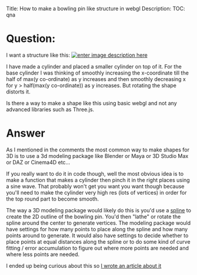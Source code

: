 Title: How to make a bowling pin like structure in webgl
Description:
TOC: qna

# Question:

I want a structure like this:
[![enter image description here][1]][1]


  [1]: https://i.stack.imgur.com/TR8Sd.jpg


I have made a cylinder and placed a smaller cylinder on top of it.
For the base cylinder I was thinking of smoothly increasing the x-coordinate till the half of max(y co-ordinate) as y increases and then smoothly decreasing x for y > half(max(y co-ordinate)) as y increases.
But rotating the shape distorts it.

Is there a way to make a shape like this using basic webgl and not any advanced libraries such as Three.js.

# Answer

As I mentioned in the comments the most common way to make shapes for 3D is to use a 3d modeling package like Blender or Maya or 3D Studio Max or DAZ or Cinema4D etc...

If you really want to do it in code though, well the most obvious idea is to make a function that makes a cylinder then pinch it in the right places using a sine wave. That probably won't get you want you want though because you'll need to make the cylinder very high res (lots of vertices) in order for the top round part to become smooth.

The way a 3D modeling package would likely do this is you'd use a [spline](https://en.wikipedia.org/wiki/Spline_(mathematics)) to create the 2D outline of the bowling pin. You'd then "lathe" or rotate the spline around the center to generate vertices. The modeling package would have settings for how many points to place along the spline and how many points around to generate. It would also have settings to decide whether to place points at equal distances along the spline or to do some kind of curve fitting / error accumulation to figure out where more points are needed and where less points are needed.

I ended up being curious about this so [I wrote an article about it](https://webglfundamentals.org/webgl/lessons/webgl-3d-geometry-lathe.html)

